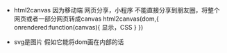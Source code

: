 - html2canvas 因为移动端
网页分享，小程序 不能直接分享到朋友圈，将整个网页或者一部分网页转成canvas
html2canvas(dom,{
    onrendered:function(canvas){
        显示，CSS
    }
})

- svg是图片
假如它能将dom画在内部的话